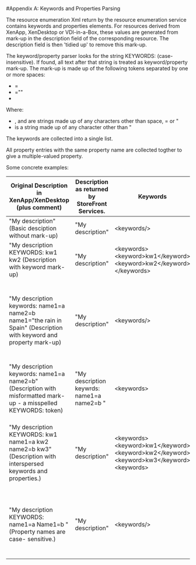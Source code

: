 #Appendix A: Keywords and Properties Parsing

The resource enumeration Xml return by the resource enumeration service contains keywords and properties elements. For resources derived from XenApp, XenDesktop or VDI-in-a-Box, these values are generated from mark-up in the description field of the corresponding resource. The description field is then 'tidied up' to remove this mark-up.

The keyword/property parser looks for the string KEYWORDS: (case-insensitive). If found, all text after that string is treated as keyword/property mark-up. The mark-up is made up of the following tokens separated by one or more spaces:

* <property>=<value>
* <property>="<quoted-value>"
*  <keyword>

Where:

* <property>, <value> and <keyword> are strings made up of any characters other than space, = or "
* <quoted-value> is a string made up of any character other than "

The keywords are collected into a single list.

All property entries with the same property name are collected togther to give a multiple-valued property. 

Some concrete examples:|Original Description in XenApp/XenDesktop (plus comment)|Description as returned by StoreFront Services.|Keywords|Properties|
|---|---|---|---||"My description" <br> (Basic desciption without mark-up)|"My description"|\<keywords/>|\<properties/>|
|"My description KEYWORDS: kw1 kw2 (Description with keyword mark-up)|"My description"|\<keywords> <br>\<keyword>kw1\</keyword> <br>\<keyword>kw2\</keyword><br> \</keywords>|\<properties/>||"My description keywords: name1=a name2=b name1="the rain in Spain" (Description with keyword and property mark-up)|"My description"|\<keywords/>|\<properties><br>\<property propertyId="name1"><br>\<value>a\</value>\<value>The rain in Spain\</value> \</property>\<property propertyId="name2"><br>\<value>b\<value><br>\</property><br>\</properties>|
|"My description keywords: name1=a name2=b" (Description with misformatted mark-up - a misspelled KEYWORDS: token)|"My description keywrds: name1=a name2=b "|\<keywords>|\<properties/>||"My description KEYWORDS: kw1 name1=a kw2 name2=b kw3" (Description with interspersed keywords and properties.)|"My description"|\<keywords> <br>\<keyword>kw1\</keyword> <br>\<keyword>kw2\</keyword><br>\<keyword>kw3\</keyword><br>\<keywords>|\<properties><br>\<property propertyId="name1"><br>\<value>a\</value> <br>\</property><br>\<property propertyId="name2"><br>\<value>b\</value><br>\</property><br>\</properties>| 
|"My description KEYWORDS: name1=a Name1=b "(Property names are case- sensitive.)|"My description"|\<keywords/>|\<property propertyId="name1"><br>\<value>a\</value><br>\</property><br>\<property propertyId="Name1"><br>\<value>b\</value><br>\</property><br>\</properties>|